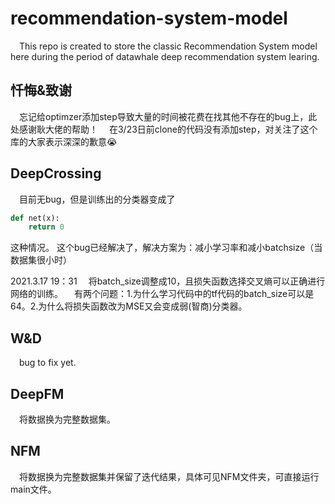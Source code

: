 # recommendation-system-model
&emsp;This repo is created to store the classic Recommendation System model here during the period of datawhale deep recommendation system learing.

## 忏悔&致谢
&emsp;忘记给optimzer添加step导致大量的时间被花费在找其他不存在的bug上，此处感谢耿大佬的帮助！
&emsp;在3/23日前clone的代码没有添加step，对关注了这个库的大家表示深深的歉意😭

## DeepCrossing
&emsp;目前无bug，但是训练出的分类器变成了
```python
def net(x):
    return 0
```
这种情况。
这个bug已经解决了，解决方案为：减小学习率和减小batchsize（当数据集很小时）

2021.3.17 19：31
&emsp;将batch_size调整成10，且损失函数选择交叉熵可以正确进行网络的训练。
&emsp;有两个问题：1.为什么学习代码中的tf代码的batch_size可以是64。2.为什么将损失函数改为MSE又会变成弱(智商)分类器。

## W&D
&emsp;bug to fix yet.

## DeepFM
&emsp;将数据换为完整数据集。


## NFM
&emsp;将数据换为完整数据集并保留了迭代结果，具体可见NFM文件夹，可直接运行main文件。